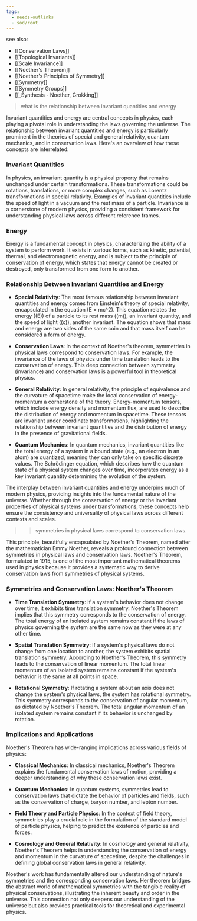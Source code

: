 ```yaml
---
tags:
  - needs-outlinks
  - sod/root
---
```

see also:
- [[Conservation Laws]]
- [[Topological Invariants]]
- [[Scale Invariance]]
- [[Noether's Theorem]]
- [[Noether's Principles of Symmetry]]
- [[Symmetry]]
- [[Symmetry Groups]]
- [[_Synthesis - Noether, Grokking]]

>what is the relationship between invariant quantities and energy

Invariant quantities and energy are central concepts in physics, each playing a pivotal role in understanding the laws governing the universe. The relationship between invariant quantities and energy is particularly prominent in the theories of special and general relativity, quantum mechanics, and in conservation laws. Here's an overview of how these concepts are interrelated:

### Invariant Quantities

In physics, an invariant quantity is a physical property that remains unchanged under certain transformations. These transformations could be rotations, translations, or more complex changes, such as Lorentz transformations in special relativity. Examples of invariant quantities include the speed of light in a vacuum and the rest mass of a particle. Invariance is a cornerstone of modern physics, providing a consistent framework for understanding physical laws across different reference frames.

### Energy

Energy is a fundamental concept in physics, characterizing the ability of a system to perform work. It exists in various forms, such as kinetic, potential, thermal, and electromagnetic energy, and is subject to the principle of conservation of energy, which states that energy cannot be created or destroyed, only transformed from one form to another.

### Relationship Between Invariant Quantities and Energy

- **Special Relativity**: The most famous relationship between invariant quantities and energy comes from Einstein's theory of special relativity, encapsulated in the equation \(E = mc^2\). This equation relates the energy (\(E\)) of a particle to its rest mass (\(m\)), an invariant quantity, and the speed of light (\(c\)), another invariant. The equation shows that mass and energy are two sides of the same coin and that mass itself can be considered a form of energy.
  
- **Conservation Laws**: In the context of Noether's theorem, symmetries in physical laws correspond to conservation laws. For example, the invariance of the laws of physics under time translation leads to the conservation of energy. This deep connection between symmetry (invariance) and conservation laws is a powerful tool in theoretical physics.
  
- **General Relativity**: In general relativity, the principle of equivalence and the curvature of spacetime make the local conservation of energy-momentum a cornerstone of the theory. Energy-momentum tensors, which include energy density and momentum flux, are used to describe the distribution of energy and momentum in spacetime. These tensors are invariant under coordinate transformations, highlighting the relationship between invariant quantities and the distribution of energy in the presence of gravitational fields.
  
- **Quantum Mechanics**: In quantum mechanics, invariant quantities like the total energy of a system in a bound state (e.g., an electron in an atom) are quantized, meaning they can only take on specific discrete values. The Schrödinger equation, which describes how the quantum state of a physical system changes over time, incorporates energy as a key invariant quantity determining the evolution of the system.

The interplay between invariant quantities and energy underpins much of modern physics, providing insights into the fundamental nature of the universe. Whether through the conservation of energy or the invariant properties of physical systems under transformations, these concepts help ensure the consistency and universality of physical laws across different contexts and scales.

>>symmetries in physical laws correspond to conservation laws.

This principle, beautifully encapsulated by Noether's Theorem, named after the mathematician Emmy Noether, reveals a profound connection between symmetries in physical laws and conservation laws. Noether's Theorem, formulated in 1915, is one of the most important mathematical theorems used in physics because it provides a systematic way to derive conservation laws from symmetries of physical systems.

### Symmetries and Conservation Laws: Noether's Theorem

- **Time Translation Symmetry**: If a system's behavior does not change over time, it exhibits time translation symmetry. Noether's Theorem implies that this symmetry corresponds to the conservation of energy. The total energy of an isolated system remains constant if the laws of physics governing the system are the same now as they were at any other time.
  
- **Spatial Translation Symmetry**: If a system's physical laws do not change from one location to another, the system exhibits spatial translation symmetry. According to Noether's Theorem, this symmetry leads to the conservation of linear momentum. The total linear momentum of an isolated system remains constant if the system's behavior is the same at all points in space.
  
- **Rotational Symmetry**: If rotating a system about an axis does not change the system's physical laws, the system has rotational symmetry. This symmetry corresponds to the conservation of angular momentum, as dictated by Noether's Theorem. The total angular momentum of an isolated system remains constant if its behavior is unchanged by rotation.

### Implications and Applications

Noether's Theorem has wide-ranging implications across various fields of physics:

- **Classical Mechanics**: In classical mechanics, Noether's Theorem explains the fundamental conservation laws of motion, providing a deeper understanding of why these conservation laws exist.
  
- **Quantum Mechanics**: In quantum systems, symmetries lead to conservation laws that dictate the behavior of particles and fields, such as the conservation of charge, baryon number, and lepton number.
  
- **Field Theory and Particle Physics**: In the context of field theory, symmetries play a crucial role in the formulation of the standard model of particle physics, helping to predict the existence of particles and forces.
  
- **Cosmology and General Relativity**: In cosmology and general relativity, Noether's Theorem helps in understanding the conservation of energy and momentum in the curvature of spacetime, despite the challenges in defining global conservation laws in general relativity.

Noether's work has fundamentally altered our understanding of nature's symmetries and the corresponding conservation laws. Her theorem bridges the abstract world of mathematical symmetries with the tangible reality of physical conservations, illustrating the inherent beauty and order in the universe. This connection not only deepens our understanding of the universe but also provides practical tools for theoretical and experimental physics.

